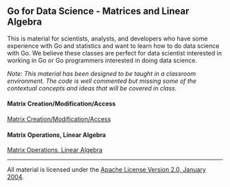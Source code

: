 ## Go for Data Science - Matrices and Linear Algebra
This is material for scientists, analysts, and developers who have some experience with Go and statistics and want to learn how to do data science with Go. We believe these classes are perfect for data scientist interested in working in Go or Go programmers interested in doing data science.

*Note: This material has been designed to be taught in a classroom environment. The code is well commented but missing some of the contextual concepts and ideas that will be covered in class.*

#### Matrix Creation/Modification/Access
[Matrix Creation/Modification/Access](../../../topics/data_science/matrices/README.md) 

#### Matrix Operations, Linear Algebra
[Matrix Operations, Linear Algebra](../../../topics/data_science/matrix_operations/README.md) 

___
All material is licensed under the [Apache License Version 2.0, January 2004](http://www.apache.org/licenses/LICENSE-2.0).

